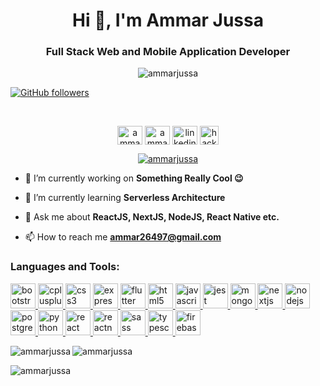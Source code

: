 <h1 align="center">Hi 👋, I'm Ammar Jussa</h1>
<h3 align="center">Full Stack Web and Mobile Application Developer</h3>

<div align="center"> <img src="https://komarev.com/ghpvc/?username=ammarjussa&label=Profile%20views&color=green&style=flat" alt="ammarjussa" /> </div>  

[![GitHub followers](https://img.shields.io/github/followers/ammarjussa.svg?style=social&label=Follow&maxAge=2592000)](https://github.com/Naereen?tab=followers)

<br/>

<p align="center">
<a href="https://linkedin.com/in/ammar-jussa-56a1b216a" target="blank"><img align="center" src="https://raw.githubusercontent.com/peterthehan/peterthehan/master/assets/linkedin.svg" alt="ammar-jussa-56a1b216a" height="30" width="40" /></a>
<a href="https://fb.com/ammar.anwar.5" target="blank"><img align="center" src="https://raw.githubusercontent.com/peterthehan/peterthehan/master/assets/facebook.svg" alt="ammar.anwar.5" height="30" width="40" /></a> <a href="https://leetcode.com/jussa/" target="blank"><img align="center" src="https://upload.wikimedia.org/wikipedia/commons/1/19/LeetCode_logo_black.png" alt="linkedin_jussa" height="30" width="40" /></a>  <a href="https://www.hackerrank.com/ammar26497" target="blank"><img align="center" src="https://upload.wikimedia.org/wikipedia/commons/4/40/HackerRank_Icon-1000px.png" alt="hackerrank_jussa" height="30" width="30" /></a>
</p>

<p align="center"> <a href="https://github.com/ryo-ma/github-profile-trophy"><img src="https://github-profile-trophy.vercel.app/?username=ammarjussa&theme=monokai" alt="ammarjussa" /></a> </p>


- 🔭 I’m currently working on **Something Really Cool 😉**

- 🌱 I’m currently learning **Serverless Architecture**

- 💬 Ask me about **ReactJS, NextJS, NodeJS, React Native etc.**

- 📫 How to reach me **ammar26497@gmail.com**

<h3 align="left">Languages and Tools:</h3>
<p align="left"> <a href="https://getbootstrap.com" target="_blank"> <img src="https://devicons.github.io/devicon/devicon.git/icons/bootstrap/bootstrap-plain.svg" alt="bootstrap" width="40" height="40"/> </a> <a href="https://www.w3schools.com/cpp/" target="_blank"> <img src="https://devicons.github.io/devicon/devicon.git/icons/cplusplus/cplusplus-original.svg" alt="cplusplus" width="40" height="40"/> </a> <a href="https://www.w3schools.com/css/" target="_blank"> <img src="https://devicons.github.io/devicon/devicon.git/icons/css3/css3-original-wordmark.svg" alt="css3" width="40" height="40"/> </a> <a href="https://expressjs.com" target="_blank"> <img src="https://devicons.github.io/devicon/devicon.git/icons/express/express-original-wordmark.svg" alt="express" width="40" height="40"/> </a> <a href="https://flutter.dev" target="_blank"> <img src="https://www.vectorlogo.zone/logos/flutterio/flutterio-icon.svg" alt="flutter" width="40" height="40"/> </a> <a href="https://www.w3.org/html/" target="_blank"> <img src="https://devicons.github.io/devicon/devicon.git/icons/html5/html5-original-wordmark.svg" alt="html5" width="40" height="40"/> </a> <a href="https://developer.mozilla.org/en-US/docs/Web/JavaScript" target="_blank"> <img src="https://devicons.github.io/devicon/devicon.git/icons/javascript/javascript-original.svg" alt="javascript" width="40" height="40"/> </a> <a href="https://jestjs.io" target="_blank"> <img src="https://www.vectorlogo.zone/logos/jestjsio/jestjsio-icon.svg" alt="jest" width="40" height="40"/> </a> <a href="https://www.mongodb.com/" target="_blank"> <img src="https://devicons.github.io/devicon/devicon.git/icons/mongodb/mongodb-original-wordmark.svg" alt="mongodb" width="40" height="40"/> </a> <a href="https://nextjs.org/" target="_blank"> <img src="https://cdn.worldvectorlogo.com/logos/nextjs-3.svg" alt="nextjs" width="40" height="40"/> </a> <a href="https://nodejs.org" target="_blank"> <img src="https://devicons.github.io/devicon/devicon.git/icons/nodejs/nodejs-original-wordmark.svg" alt="nodejs" width="40" height="40"/> </a> <a href="https://www.postgresql.org" target="_blank"> <img src="https://devicons.github.io/devicon/devicon.git/icons/postgresql/postgresql-original-wordmark.svg" alt="postgresql" width="40" height="40"/> </a> <a href="https://www.python.org" target="_blank"> <img src="https://devicons.github.io/devicon/devicon.git/icons/python/python-original.svg" alt="python" width="40" height="40"/> </a> <a href="https://reactjs.org/" target="_blank"> <img src="https://devicons.github.io/devicon/devicon.git/icons/react/react-original-wordmark.svg" alt="react" width="40" height="40"/> </a> <a href="https://reactnative.dev/" target="_blank"> <img src="https://reactnative.dev/img/header_logo.svg" alt="reactnative" width="40" height="40"/> </a> <a href="https://sass-lang.com" target="_blank"> <img src="https://devicons.github.io/devicon/devicon.git/icons/sass/sass-original.svg" alt="sass" width="40" height="40"/> </a> <a href="https://www.typescriptlang.org/" target="_blank"> <img src="https://devicons.github.io/devicon/devicon.git/icons/typescript/typescript-original.svg" alt="typescript" width="40" height="40"/> </a><a href="https://firebase.google.com/" target="_blank"> <img src="https://www.vectorlogo.zone/logos/firebase/firebase-icon.svg" alt="firebase" width="40" height="40"/> </a> </p>
</p>

<p><img align="left" src="https://github-readme-stats.vercel.app/api/top-langs?username=ammarjussa&show_icons=true&locale=en&theme=dracula&layout=compact&count_private=true&" alt="ammarjussa" /></p>

<p><img align="center" src="https://github-readme-stats.vercel.app/api?username=ammarjussa&show_icons=true&theme=dracula&locale=en&count_private=true&" alt="ammarjussa" /></p>

<p><img align="center" src="https://github-readme-streak-stats.herokuapp.com/?user=ammarjussa&theme=dracula&" alt="ammarjussa" /></p>





